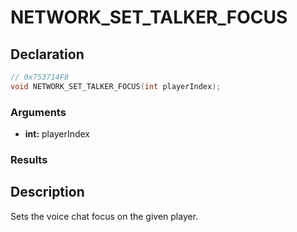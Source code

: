 # NETWORK_SET_TALKER_FOCUS

## Declaration
```cpp
// 0x753714F8
void NETWORK_SET_TALKER_FOCUS(int playerIndex);
```

### Arguments
- **int:** playerIndex

### Results

## Description
Sets the voice chat focus on the given player.